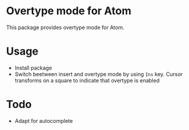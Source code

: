 # Overtype mode for Atom

This package provides overtype mode for Atom.

# Usage
  * Install package
  * Switch beetween insert and overtype mode by using `Ins` key. Cursor transforms on a square to indicate that overtype is enabled

# Todo
  * Adapt for autocomplete
